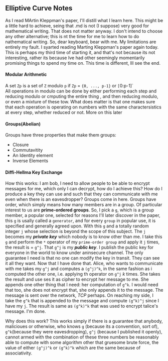 ## Elliptive Curve Notes

As I read MArtin Kleppman's paper, I'll distill what I learn here.
This might be a little hard to achieve, seing that .md is not (I suppose) very good for mathematical writing. That does not matter anyway. I don't intend to choose any other
  alternative; this is nt the time for me to learn how to do nathematical writing. So, dear keyboard, bear with me. My limitations are entirely my fault.
I syarted reading Marting Kleppman's paper again today. This is perhaps my third time of starting it, and that's not because its not interesting, rather its because 
Ive had other seemingly momentarily promising things to spend my time on. This time is different, Ill see the end.


#### Modular Arithmetic
A set `Zp` is a set of `Z` modulo `p` if `Zp` = `{0, ..., p-1}` or `[`0:p-1]`  
All operations in modulo can be done by either performing each step and reducing modulo or cmputing the entire thing , and then reducing modulo, or even a mixture of these tow. What does matter is that one makes sure that each operation is operating on numbers with the same charactersistics at every step, whether reduced or not. More on this later

#### Groups(Abelian)
Groups have three properties that make them groups:
- Closure
- Commutavitity
- An Identity element
- Inverse Elements

#### Diffi-Hellma Key Exchange
How this works:
I am bob, I need to allow people to be able to encrypt messages for me, which only I can decrypt, how do I achieve this? How do I produce a key they can use and such that they can communicate with me even when there is an eavesdropper?
Groups come in here. Groups have order, which simply means how many members are in a group. Of particular interest to us are **prime-ordered groups**.
So, I pick a `g`, which is a group member, a popular one, selected for reasons I'll later discover in the paper, this `g` is usally called a `generator`, and for every `group` in popular use, it is specified and generally agreed upon. With this `g` and a totally random integer `j` whose selection is beyond the scope of this subject. The `j` becomes my ***private key*** which nobody is to know other than me. I take this `g` and perform the `*` operator of my `prime-order group` and apply it `j` times, the result is = `g^j`. That `g^j` is my ***public key***. I publish the public key for everyone in the world to know under aninsecure channel. The only guarantee I need is that no one can modify the key in transit. They can see it all they want. Now that I have done that. Alice, who wants to communicate with me takes my `g^j` and computes a `(g^j)^k`, in the same fashion as i computed the other one, i.e. applying th operator on `g^j` *k* times. She takes the result and use ses it as cipher to encrypt her message to me. She appends one other thing that I need: her computation of `g^k`. I would need that too, she does not encrypt that, she only appends it to the message. The message is sent over the network, *TCP* perhaps. On reaching my side, I take the `g^k` that is appended to the message and compute `(g^k)^j` since I have my `j`. The result is same as `(g^k)^k` that was used to encrypt talice's message. I'm done.   

Why does this work?
This works simply if there is a guarantee that anybody, malicioues or otherwise, who knows `g` (because its a convemtion, sort of), `g^k`(because they were eavesdropping), `g^j` (because I published it openly), cannot armed with the combination of these three numbers be reasonably able to compute with some algorithm other that gruesome brute force, the value of either `(g^j)^k` or `(g^k)^k` which are the same because of associativity.
